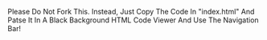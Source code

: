 Please Do Not Fork This.
Instead, Just Copy The Code In "index.html" And Patse It In A Black Background HTML Code Viewer And Use The Navigation Bar!
